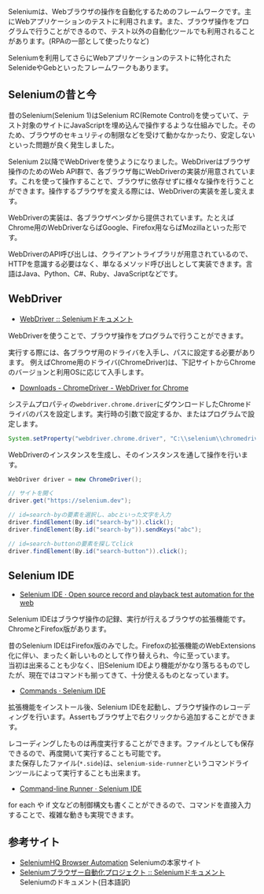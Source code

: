 Seleniumは、Webブラウザの操作を自動化するためのフレームワークです。主にWebアプリケーションのテストに利用されます。また、ブラウザ操作をプログラムで行うことができるので、テスト以外の自動化ツールでも利用されることがあります。(RPAの一部として使ったりなど)

Seleniumを利用してさらにWebアプリケーションのテストに特化されたSelenideやGebといったフレームワークもあります。

## Seleniumの昔と今

昔のSelenium(Selenium 1)はSelenium RC(Remote Control)を使っていて、テスト対象のサイトにJavaScriptを埋め込んで操作するような仕組みでした。そのため、ブラウザのセキュリティの制限などを受けて動かなかったり、安定しないといった問題が良く発生しました。

Selenium 2以降でWebDriverを使うようになりました。WebDriverはブラウザ操作のためのWeb API群で、各ブラウザ毎にWebDriverの実装が用意されています。これを使って操作することで、ブラウザに依存せずに様々な操作を行うことができます。操作するブラウザを変える際には、WebDriverの実装を差し変えます。

WebDriverの実装は、各ブラウザベンダから提供されています。たとえばChrome用のWebDriverならばGoogle、Firefox用ならばMozillaといった形です。

WebDriverのAPI呼び出しは、クライアントライブラリが用意されているので、HTTPを意識する必要はなく、単なるメソッド呼び出しとして実装できます。言語はJava、Python、C#、Ruby、JavaScriptなどです。

## WebDriver

* [WebDriver :: Seleniumドキュメント](https://www.selenium.dev/documentation/ja/webdriver/)

WebDriverを使うことで、ブラウザ操作をプログラムで行うことができます。

実行する際には、各ブラウザ用のドライバを入手し、パスに設定する必要があります。
例えばChrome用のドライバ(ChromeDriver)は、下記サイトからChromeのバージョンと利用OSに応じて入手します。

* [Downloads \- ChromeDriver \- WebDriver for Chrome](https://chromedriver.chromium.org/downloads)

システムプロパティの`webdriver.chrome.driver`にダウンロードしたChromeドライバのパスを設定します。実行時の引数で設定するか、またはプログラムで設定します。

```java
System.setProperty("webdriver.chrome.driver", "C:\\selenium\\chromedriver.exe");
```

WebDriverのインスタンスを生成し、そのインスタンスを通して操作を行います。

```java
WebDriver driver = new ChromeDriver();

// サイトを開く
driver.get("https://selenium.dev");

// id=search-byの要素を選択し、abcといった文字を入力
driver.findElement(By.id("search-by")).click();
driver.findElement(By.id("search-by")).sendKeys("abc");

// id=search-buttonの要素を探してclick
driver.findElement(By.id("search-button")).click();
```

## Selenium IDE

* [Selenium IDE · Open source record and playback test automation for the web](https://www.selenium.dev/selenium-ide/)

Selenium IDEはブラウザ操作の記録、実行が行えるブラウザの拡張機能です。ChromeとFirefox版があります。

昔のSelenium IDEはFirefox版のみでした。Firefoxの拡張機能のWebExtensions化に伴い、まったく新しいものとして作り替えられ、今に至っています。  
当初は出来ることも少なく、旧Selenium IDEより機能がかなり落ちるものでしたが、現在ではコマンドも揃ってきて、十分使えるものとなっています。

* [Commands · Selenium IDE](https://docs.seleniumhq.org/selenium-ide/docs/en/api/commands/)

拡張機能をインストール後、Selenium IDEを起動し、ブラウザ操作のレコーディングを行います。Assertもブラウザ上で右クリックから追加することができます。 

レコーディングしたものは再度実行することができます。ファイルとしても保存できるので、再度開いて実行することも可能です。  
また保存したファイル(`*.side`)は、`selenium-side-runner`というコマンドラインツールによって実行することも出来ます。

* [Command\-line Runner · Selenium IDE](https://www.selenium.dev/selenium-ide/docs/en/introduction/command-line-runner)

for each や if 文などの制御構文も書くことができるので、コマンドを直接入力することで、複雑な動きも実現できます。

## 参考サイト

* [SeleniumHQ Browser Automation](https://www.selenium.dev/) Seleniumの本家サイト
* [Seleniumブラウザー自動化プロジェクト :: Seleniumドキュメント](https://www.selenium.dev/documentation/ja/) Seleniumのドキュメント(日本語訳)

